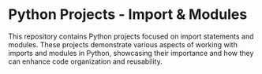 # Python Projects - Import & Modules
This repository contains Python projects focused on import statements and modules. These projects demonstrate various aspects of working with imports and modules in Python, showcasing their importance and how they can enhance code organization and reusability.